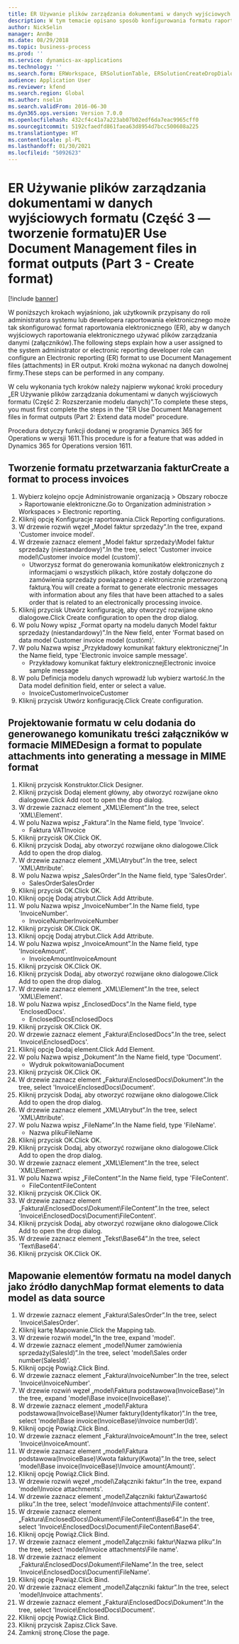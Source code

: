 ```yaml
---
title: ER Używanie plików zarządzania dokumentami w danych wyjściowych formatu (Część 3 — tworzenie formatu)
description: W tym temacie opisano sposób konfigurowania formatu raportowania elektronicznego do używania plików zarządzania dokumentami w wynikach ER. (część 3)
author: NickSelin
manager: AnnBe
ms.date: 08/29/2018
ms.topic: business-process
ms.prod: ''
ms.service: dynamics-ax-applications
ms.technology: ''
ms.search.form: ERWorkspace, ERSolutionTable, ERSolutionCreateDropDialog, EROperationDesigner, ERComponentTypeDropDialog
audience: Application User
ms.reviewer: kfend
ms.search.region: Global
ms.author: nselin
ms.search.validFrom: 2016-06-30
ms.dyn365.ops.version: Version 7.0.0
ms.openlocfilehash: 432cf4c41a7a223ab07b02edf6da7eac9965cff0
ms.sourcegitcommit: 5192cfaedfd861faea63d8954d7bcc500608a225
ms.translationtype: HT
ms.contentlocale: pl-PL
ms.lasthandoff: 01/30/2021
ms.locfileid: "5092623"
---
```

# <a name="er-use-document-management-files-in-format-outputs-part-3---create-format"></a><span data-ttu-id="dd5b9-104">ER Używanie plików zarządzania dokumentami w danych wyjściowych formatu (Część 3 — tworzenie formatu)</span><span class="sxs-lookup"><span data-stu-id="dd5b9-104">ER Use Document Management files in format outputs (Part 3 - Create format)</span></span>

[!include [banner](../../includes/banner.md)]

<span data-ttu-id="dd5b9-105">W poniższych krokach wyjaśniono, jak użytkownik przypisany do roli administratora systemu lub dewelopera raportowania elektronicznego może tak skonfigurować format raportowania elektronicznego (ER), aby w danych wyjściowych raportowania elektronicznego używać plików zarządzania danymi (załączników).</span><span class="sxs-lookup"><span data-stu-id="dd5b9-105">The following steps explain how a user assigned to the system administrator or electronic reporting developer role can configure an Electronic reporting (ER) format to use Document Management files (attachments) in ER output.</span></span> <span data-ttu-id="dd5b9-106">Kroki można wykonać na danych dowolnej firmy.</span><span class="sxs-lookup"><span data-stu-id="dd5b9-106">These steps can be performed in any company.</span></span>

<span data-ttu-id="dd5b9-107">W celu wykonania tych kroków należy najpierw wykonać kroki procedury „ER Używanie plików zarządzania dokumentami w danych wyjściowych formatu (Część 2: Rozszerzanie modelu danych)”.</span><span class="sxs-lookup"><span data-stu-id="dd5b9-107">To complete these steps, you must first complete the steps in the "ER Use Document Management files in format outputs (Part 2: Extend data model" procedure.</span></span>

<span data-ttu-id="dd5b9-108">Procedura dotyczy funkcji dodanej w programie Dynamics 365 for Operations w wersji 1611.</span><span class="sxs-lookup"><span data-stu-id="dd5b9-108">This procedure is for a feature that was added in Dynamics 365 for Operations version 1611.</span></span>


## <a name="create-a-format-to-process-invoices"></a><span data-ttu-id="dd5b9-109">Tworzenie formatu przetwarzania faktur</span><span class="sxs-lookup"><span data-stu-id="dd5b9-109">Create a format to process invoices</span></span>
1. <span data-ttu-id="dd5b9-110">Wybierz kolejno opcje Administrowanie organizacją > Obszary robocze > Raportowanie elektroniczne.</span><span class="sxs-lookup"><span data-stu-id="dd5b9-110">Go to Organization administration > Workspaces > Electronic reporting.</span></span>
2. <span data-ttu-id="dd5b9-111">Kliknij opcję Konfiguracje raportowania.</span><span class="sxs-lookup"><span data-stu-id="dd5b9-111">Click Reporting configurations.</span></span>
3. <span data-ttu-id="dd5b9-112">W drzewie rozwiń węzeł „Model faktur sprzedaży”.</span><span class="sxs-lookup"><span data-stu-id="dd5b9-112">In the tree, expand 'Customer invoice model'.</span></span>
4. <span data-ttu-id="dd5b9-113">W drzewie zaznacz element „Model faktur sprzedaży\Model faktur sprzedaży (niestandardowy)”.</span><span class="sxs-lookup"><span data-stu-id="dd5b9-113">In the tree, select 'Customer invoice model\Customer invoice model (custom)'.</span></span>
    * <span data-ttu-id="dd5b9-114">Utworzysz format do generowania komunikatów elektronicznych z informacjami o wszystkich plikach, które zostały dołączone do zamówienia sprzedaży powiązanego z elektronicznie przetworzoną fakturą.</span><span class="sxs-lookup"><span data-stu-id="dd5b9-114">You will create a format to generate electronic messages with information about any files that have been attached to a sales order that is related to an electronically processing invoice.</span></span>  
5. <span data-ttu-id="dd5b9-115">Kliknij przycisk Utwórz konfigurację, aby otworzyć rozwijane okno dialogowe.</span><span class="sxs-lookup"><span data-stu-id="dd5b9-115">Click Create configuration to open the drop dialog.</span></span>
6. <span data-ttu-id="dd5b9-116">W polu Nowy wpisz „Format oparty na modelu danych Model faktur sprzedaży (niestandardowy)”.</span><span class="sxs-lookup"><span data-stu-id="dd5b9-116">In the New field, enter 'Format based on data model Customer invoice model (custom)'.</span></span>
7. <span data-ttu-id="dd5b9-117">W polu Nazwa wpisz „Przykładowy komunikat faktury elektronicznej”.</span><span class="sxs-lookup"><span data-stu-id="dd5b9-117">In the Name field, type 'Electronic invoice sample message'.</span></span>
    * <span data-ttu-id="dd5b9-118">Przykładowy komunikat faktury elektronicznej</span><span class="sxs-lookup"><span data-stu-id="dd5b9-118">Electronic invoice sample message</span></span>  
8. <span data-ttu-id="dd5b9-119">W polu Definicja modelu danych wprowadź lub wybierz wartość.</span><span class="sxs-lookup"><span data-stu-id="dd5b9-119">In the Data model definition field, enter or select a value.</span></span>
    * <span data-ttu-id="dd5b9-120">InvoiceCustomer</span><span class="sxs-lookup"><span data-stu-id="dd5b9-120">InvoiceCustomer</span></span>  
9. <span data-ttu-id="dd5b9-121">Kliknij przycisk Utwórz konfigurację.</span><span class="sxs-lookup"><span data-stu-id="dd5b9-121">Click Create configuration.</span></span>

## <a name="design-a-format-to-populate-attachments-into-generating-a-message-in-mime-format"></a><span data-ttu-id="dd5b9-122">Projektowanie formatu w celu dodania do generowanego komunikatu treści załączników w formacie MIME</span><span class="sxs-lookup"><span data-stu-id="dd5b9-122">Design a format to populate attachments into generating a message in MIME format</span></span>
1. <span data-ttu-id="dd5b9-123">Kliknij przycisk Konstruktor.</span><span class="sxs-lookup"><span data-stu-id="dd5b9-123">Click Designer.</span></span>
2. <span data-ttu-id="dd5b9-124">Kliknij przycisk Dodaj element główny, aby otworzyć rozwijane okno dialogowe.</span><span class="sxs-lookup"><span data-stu-id="dd5b9-124">Click Add root to open the drop dialog.</span></span>
3. <span data-ttu-id="dd5b9-125">W drzewie zaznacz element „XML\Element”.</span><span class="sxs-lookup"><span data-stu-id="dd5b9-125">In the tree, select 'XML\Element'.</span></span>
4. <span data-ttu-id="dd5b9-126">W polu Nazwa wpisz „Faktura”.</span><span class="sxs-lookup"><span data-stu-id="dd5b9-126">In the Name field, type 'Invoice'.</span></span>
    * <span data-ttu-id="dd5b9-127">Faktura VAT</span><span class="sxs-lookup"><span data-stu-id="dd5b9-127">Invoice</span></span>  
5. <span data-ttu-id="dd5b9-128">Kliknij przycisk OK.</span><span class="sxs-lookup"><span data-stu-id="dd5b9-128">Click OK.</span></span>
6. <span data-ttu-id="dd5b9-129">Kliknij przycisk Dodaj, aby otworzyć rozwijane okno dialogowe.</span><span class="sxs-lookup"><span data-stu-id="dd5b9-129">Click Add to open the drop dialog.</span></span>
7. <span data-ttu-id="dd5b9-130">W drzewie zaznacz element „XML\Atrybut”.</span><span class="sxs-lookup"><span data-stu-id="dd5b9-130">In the tree, select 'XML\Attribute'.</span></span>
8. <span data-ttu-id="dd5b9-131">W polu Nazwa wpisz „SalesOrder”.</span><span class="sxs-lookup"><span data-stu-id="dd5b9-131">In the Name field, type 'SalesOrder'.</span></span>
    * <span data-ttu-id="dd5b9-132">SalesOrder</span><span class="sxs-lookup"><span data-stu-id="dd5b9-132">SalesOrder</span></span>  
9. <span data-ttu-id="dd5b9-133">Kliknij przycisk OK.</span><span class="sxs-lookup"><span data-stu-id="dd5b9-133">Click OK.</span></span>
10. <span data-ttu-id="dd5b9-134">Kliknij opcję Dodaj atrybut.</span><span class="sxs-lookup"><span data-stu-id="dd5b9-134">Click Add Attribute.</span></span>
11. <span data-ttu-id="dd5b9-135">W polu Nazwa wpisz „InvoiceNumber”.</span><span class="sxs-lookup"><span data-stu-id="dd5b9-135">In the Name field, type 'InvoiceNumber'.</span></span>
    * <span data-ttu-id="dd5b9-136">InvoiceNumber</span><span class="sxs-lookup"><span data-stu-id="dd5b9-136">InvoiceNumber</span></span>  
12. <span data-ttu-id="dd5b9-137">Kliknij przycisk OK.</span><span class="sxs-lookup"><span data-stu-id="dd5b9-137">Click OK.</span></span>
13. <span data-ttu-id="dd5b9-138">Kliknij opcję Dodaj atrybut.</span><span class="sxs-lookup"><span data-stu-id="dd5b9-138">Click Add Attribute.</span></span>
14. <span data-ttu-id="dd5b9-139">W polu Nazwa wpisz „InvoiceAmount”.</span><span class="sxs-lookup"><span data-stu-id="dd5b9-139">In the Name field, type 'InvoiceAmount'.</span></span>
    * <span data-ttu-id="dd5b9-140">InvoiceAmount</span><span class="sxs-lookup"><span data-stu-id="dd5b9-140">InvoiceAmount</span></span>  
15. <span data-ttu-id="dd5b9-141">Kliknij przycisk OK.</span><span class="sxs-lookup"><span data-stu-id="dd5b9-141">Click OK.</span></span>
16. <span data-ttu-id="dd5b9-142">Kliknij przycisk Dodaj, aby otworzyć rozwijane okno dialogowe.</span><span class="sxs-lookup"><span data-stu-id="dd5b9-142">Click Add to open the drop dialog.</span></span>
17. <span data-ttu-id="dd5b9-143">W drzewie zaznacz element „XML\Element”.</span><span class="sxs-lookup"><span data-stu-id="dd5b9-143">In the tree, select 'XML\Element'.</span></span>
18. <span data-ttu-id="dd5b9-144">W polu Nazwa wpisz „EnclosedDocs”.</span><span class="sxs-lookup"><span data-stu-id="dd5b9-144">In the Name field, type 'EnclosedDocs'.</span></span>
    * <span data-ttu-id="dd5b9-145">EnclosedDocs</span><span class="sxs-lookup"><span data-stu-id="dd5b9-145">EnclosedDocs</span></span>  
19. <span data-ttu-id="dd5b9-146">Kliknij przycisk OK.</span><span class="sxs-lookup"><span data-stu-id="dd5b9-146">Click OK.</span></span>
20. <span data-ttu-id="dd5b9-147">W drzewie zaznacz element „Faktura\EnclosedDocs”.</span><span class="sxs-lookup"><span data-stu-id="dd5b9-147">In the tree, select 'Invoice\EnclosedDocs'.</span></span>
21. <span data-ttu-id="dd5b9-148">Kliknij opcję Dodaj element.</span><span class="sxs-lookup"><span data-stu-id="dd5b9-148">Click Add Element.</span></span>
22. <span data-ttu-id="dd5b9-149">W polu Nazwa wpisz „Dokument”.</span><span class="sxs-lookup"><span data-stu-id="dd5b9-149">In the Name field, type 'Document'.</span></span>
    * <span data-ttu-id="dd5b9-150">Wydruk pokwitowania</span><span class="sxs-lookup"><span data-stu-id="dd5b9-150">Document</span></span>  
23. <span data-ttu-id="dd5b9-151">Kliknij przycisk OK.</span><span class="sxs-lookup"><span data-stu-id="dd5b9-151">Click OK.</span></span>
24. <span data-ttu-id="dd5b9-152">W drzewie zaznacz element „Faktura\EnclosedDocs\Dokument”.</span><span class="sxs-lookup"><span data-stu-id="dd5b9-152">In the tree, select 'Invoice\EnclosedDocs\Document'.</span></span>
25. <span data-ttu-id="dd5b9-153">Kliknij przycisk Dodaj, aby otworzyć rozwijane okno dialogowe.</span><span class="sxs-lookup"><span data-stu-id="dd5b9-153">Click Add to open the drop dialog.</span></span>
26. <span data-ttu-id="dd5b9-154">W drzewie zaznacz element „XML\Atrybut”.</span><span class="sxs-lookup"><span data-stu-id="dd5b9-154">In the tree, select 'XML\Attribute'.</span></span>
27. <span data-ttu-id="dd5b9-155">W polu Nazwa wpisz „FileName”.</span><span class="sxs-lookup"><span data-stu-id="dd5b9-155">In the Name field, type 'FileName'.</span></span>
    * <span data-ttu-id="dd5b9-156">Nazwa pliku</span><span class="sxs-lookup"><span data-stu-id="dd5b9-156">FileName</span></span>  
28. <span data-ttu-id="dd5b9-157">Kliknij przycisk OK.</span><span class="sxs-lookup"><span data-stu-id="dd5b9-157">Click OK.</span></span>
29. <span data-ttu-id="dd5b9-158">Kliknij przycisk Dodaj, aby otworzyć rozwijane okno dialogowe.</span><span class="sxs-lookup"><span data-stu-id="dd5b9-158">Click Add to open the drop dialog.</span></span>
30. <span data-ttu-id="dd5b9-159">W drzewie zaznacz element „XML\Element”.</span><span class="sxs-lookup"><span data-stu-id="dd5b9-159">In the tree, select 'XML\Element'.</span></span>
31. <span data-ttu-id="dd5b9-160">W polu Nazwa wpisz „FileContent”.</span><span class="sxs-lookup"><span data-stu-id="dd5b9-160">In the Name field, type 'FileContent'.</span></span>
    * <span data-ttu-id="dd5b9-161">FileContent</span><span class="sxs-lookup"><span data-stu-id="dd5b9-161">FileContent</span></span>  
32. <span data-ttu-id="dd5b9-162">Kliknij przycisk OK.</span><span class="sxs-lookup"><span data-stu-id="dd5b9-162">Click OK.</span></span>
33. <span data-ttu-id="dd5b9-163">W drzewie zaznacz element „Faktura\EnclosedDocs\Dokument\FileContent”.</span><span class="sxs-lookup"><span data-stu-id="dd5b9-163">In the tree, select 'Invoice\EnclosedDocs\Document\FileContent'.</span></span>
34. <span data-ttu-id="dd5b9-164">Kliknij przycisk Dodaj, aby otworzyć rozwijane okno dialogowe.</span><span class="sxs-lookup"><span data-stu-id="dd5b9-164">Click Add to open the drop dialog.</span></span>
35. <span data-ttu-id="dd5b9-165">W drzewie zaznacz element „Tekst\Base64”.</span><span class="sxs-lookup"><span data-stu-id="dd5b9-165">In the tree, select 'Text\Base64'.</span></span>
36. <span data-ttu-id="dd5b9-166">Kliknij przycisk OK.</span><span class="sxs-lookup"><span data-stu-id="dd5b9-166">Click OK.</span></span>

## <a name="map-format-elements-to-data-model-as-data-source"></a><span data-ttu-id="dd5b9-167">Mapowanie elementów formatu na model danych jako źródło danych</span><span class="sxs-lookup"><span data-stu-id="dd5b9-167">Map format elements to data model as data source</span></span>
1. <span data-ttu-id="dd5b9-168">W drzewie zaznacz element „Faktura\SalesOrder”.</span><span class="sxs-lookup"><span data-stu-id="dd5b9-168">In the tree, select 'Invoice\SalesOrder'.</span></span>
2. <span data-ttu-id="dd5b9-169">Kliknij kartę Mapowanie.</span><span class="sxs-lookup"><span data-stu-id="dd5b9-169">Click the Mapping tab.</span></span>
3. <span data-ttu-id="dd5b9-170">W drzewie rozwiń model„”</span><span class="sxs-lookup"><span data-stu-id="dd5b9-170">In the tree, expand 'model'.</span></span>
4. <span data-ttu-id="dd5b9-171">W drzewie zaznacz element „model\Numer zamówienia sprzedaży(SalesId)”.</span><span class="sxs-lookup"><span data-stu-id="dd5b9-171">In the tree, select 'model\Sales order number(SalesId)'.</span></span>
5. <span data-ttu-id="dd5b9-172">Kliknij opcję Powiąż.</span><span class="sxs-lookup"><span data-stu-id="dd5b9-172">Click Bind.</span></span>
6. <span data-ttu-id="dd5b9-173">W drzewie zaznacz element „Faktura\InvoiceNumber”.</span><span class="sxs-lookup"><span data-stu-id="dd5b9-173">In the tree, select 'Invoice\InvoiceNumber'.</span></span>
7. <span data-ttu-id="dd5b9-174">W drzewie rozwiń węzeł „model\Faktura podstawowa(InvoiceBase)”.</span><span class="sxs-lookup"><span data-stu-id="dd5b9-174">In the tree, expand 'model\Base invoice(InvoiceBase)'.</span></span>
8. <span data-ttu-id="dd5b9-175">W drzewie zaznacz element „model\Faktura podstawowa(InvoiceBase)\Numer faktury(Identyfikator)”.</span><span class="sxs-lookup"><span data-stu-id="dd5b9-175">In the tree, select 'model\Base invoice(InvoiceBase)\Invoice number(Id)'.</span></span>
9. <span data-ttu-id="dd5b9-176">Kliknij opcję Powiąż.</span><span class="sxs-lookup"><span data-stu-id="dd5b9-176">Click Bind.</span></span>
10. <span data-ttu-id="dd5b9-177">W drzewie zaznacz element „Faktura\InvoiceAmount”.</span><span class="sxs-lookup"><span data-stu-id="dd5b9-177">In the tree, select 'Invoice\InvoiceAmount'.</span></span>
11. <span data-ttu-id="dd5b9-178">W drzewie zaznacz element „model\Faktura podstawowa(InvoiceBase)\Kwota faktury(Kwota)”.</span><span class="sxs-lookup"><span data-stu-id="dd5b9-178">In the tree, select 'model\Base invoice(InvoiceBase)\Invoice amount(Amount)'.</span></span>
12. <span data-ttu-id="dd5b9-179">Kliknij opcję Powiąż.</span><span class="sxs-lookup"><span data-stu-id="dd5b9-179">Click Bind.</span></span>
13. <span data-ttu-id="dd5b9-180">W drzewie rozwiń węzeł „model\Załączniki faktur”.</span><span class="sxs-lookup"><span data-stu-id="dd5b9-180">In the tree, expand 'model\Invoice attachments'.</span></span>
14. <span data-ttu-id="dd5b9-181">W drzewie zaznacz element „model\Załączniki faktur\Zawartość pliku”.</span><span class="sxs-lookup"><span data-stu-id="dd5b9-181">In the tree, select 'model\Invoice attachments\File content'.</span></span>
15. <span data-ttu-id="dd5b9-182">W drzewie zaznacz element „Faktura\EnclosedDocs\Dokument\FileContent\Base64”.</span><span class="sxs-lookup"><span data-stu-id="dd5b9-182">In the tree, select 'Invoice\EnclosedDocs\Document\FileContent\Base64'.</span></span>
16. <span data-ttu-id="dd5b9-183">Kliknij opcję Powiąż.</span><span class="sxs-lookup"><span data-stu-id="dd5b9-183">Click Bind.</span></span>
17. <span data-ttu-id="dd5b9-184">W drzewie zaznacz element „model\Załączniki faktur\Nazwa pliku”.</span><span class="sxs-lookup"><span data-stu-id="dd5b9-184">In the tree, select 'model\Invoice attachments\File name'.</span></span>
18. <span data-ttu-id="dd5b9-185">W drzewie zaznacz element „Faktura\EnclosedDocs\Dokument\FileName”.</span><span class="sxs-lookup"><span data-stu-id="dd5b9-185">In the tree, select 'Invoice\EnclosedDocs\Document\FileName'.</span></span>
19. <span data-ttu-id="dd5b9-186">Kliknij opcję Powiąż.</span><span class="sxs-lookup"><span data-stu-id="dd5b9-186">Click Bind.</span></span>
20. <span data-ttu-id="dd5b9-187">W drzewie zaznacz element „model\Załączniki faktur”.</span><span class="sxs-lookup"><span data-stu-id="dd5b9-187">In the tree, select 'model\Invoice attachments'.</span></span>
21. <span data-ttu-id="dd5b9-188">W drzewie zaznacz element „Faktura\EnclosedDocs\Dokument”.</span><span class="sxs-lookup"><span data-stu-id="dd5b9-188">In the tree, select 'Invoice\EnclosedDocs\Document'.</span></span>
22. <span data-ttu-id="dd5b9-189">Kliknij opcję Powiąż.</span><span class="sxs-lookup"><span data-stu-id="dd5b9-189">Click Bind.</span></span>
23. <span data-ttu-id="dd5b9-190">Kliknij przycisk Zapisz.</span><span class="sxs-lookup"><span data-stu-id="dd5b9-190">Click Save.</span></span>
24. <span data-ttu-id="dd5b9-191">Zamknij stronę.</span><span class="sxs-lookup"><span data-stu-id="dd5b9-191">Close the page.</span></span>

